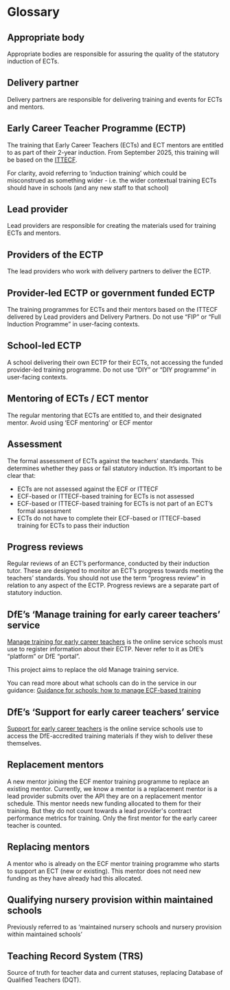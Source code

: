 # Glossary

## Appropriate body

Appropriate bodies are responsible for assuring the quality of the statutory induction of ECTs.

## Delivery partner

Delivery partners are responsible for delivering training and events for ECTs and mentors.

## Early Career Teacher Programme (ECTP)

The training that Early Career Teachers (ECTs) and ECT mentors are entitled to as part of their 2-year induction. From September 2025, this training will be based on the [ITTECF](https://www.gov.uk/government/publications/initial-teacher-training-and-early-career-framework).

For clarity, avoid referring to ‘induction training’ which could be misconstrued as something wider - i.e. the wider contextual training ECTs should have in schools (and any new staff to that school)

## Lead provider

Lead providers are responsible for creating the materials used for training ECTs and mentors.

## Providers of the ECTP

The lead providers who work with delivery partners to deliver the ECTP.

## Provider-led ECTP or government funded ECTP

The training programmes for ECTs and their mentors based on the ITTECF delivered by Lead providers and Delivery Partners. Do not use “FIP” or “Full Induction Programme” in user-facing contexts.

## School-led ECTP

A school delivering their own ECTP for their ECTs, not accessing the funded provider-led training programme. Do not use “DIY” or “DIY programme” in user-facing contexts.

## Mentoring of ECTs / ECT mentor

The regular mentoring that ECTs are entitled to, and their designated mentor. Avoid using ‘ECF mentoring’ or ECF mentor

## Assessment

The formal assessment of ECTs against the teachers’ standards. This determines whether they pass or fail statutory induction. It’s important to be clear that:

* ECTs are not assessed against the ECF or ITTECF
* ECF-based or ITTECF-based training for ECTs is not assessed
* ECF-based or ITTECF-based training for ECTs is not part of an ECT’s formal assessment
* ECTs do not have to complete their ECF-based or ITTECF-based training for ECTs to pass their induction

## Progress reviews

Regular reviews of an ECT’s performance, conducted by their induction tutor. These are designed to monitor an ECT’s progress towards meeting the teachers’ standards. You should not use the term “progress review” in relation to any aspect of the ECTP. Progress reviews are a separate part of statutory induction.

## DfE’s ‘Manage training for early career teachers’ service

[Manage training for early career teachers](https://manage-training-for-early-career-teachers.education.gov.uk/) is the online service schools must use to register information about their ECTP. Never refer to it as DfE’s “platform” or DfE “portal”.

This project aims to replace the old Manage training service.

You can read more about what schools can do in the service in our guidance: [Guidance for schools: how to manage ECF-based training](https://www.gov.uk/guidance/how-to-set-up-training-for-early-career-teachers)

## DfE’s ‘Support for early career teachers’ service

[Support for early career teachers](https://support-for-early-career-teachers.education.gov.uk/) is the online service schools use to access the DfE-accredited training materials if they wish to deliver these themselves.

## Replacement mentors

A new mentor joining the ECF mentor training programme to replace an existing mentor. Currently, we know a mentor is a replacement mentor is a lead provider submits over the API they are on a replacement mentor schedule. This mentor needs new funding allocated to them for their training. But they do not count towards a lead provider's contract performance metrics for training. Only the first mentor for the early career teacher is counted.

## Replacing mentors

A mentor who is already on the ECF mentor training programme who starts to support an ECT (new or existing). This mentor does not need new funding as they have already had this allocated.

## Qualifying nursery provision within maintained schools

Previously referred to as ‘maintained nursery schools and nursery provision within maintained schools’

## Teaching Record System (TRS)

Source of truth for teacher data and current statuses, replacing Database of Qualified Teachers (DQT).
